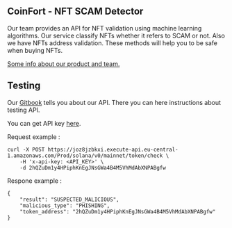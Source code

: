 ## CoinFort - NFT SCAM Detector
Our team provides an API for NFT validation using machine learning algorithms. Our service classify NFTs whether it refers to SCAM or not.
Also we have NFTs address validation. These methods will help you to be safe when buying NFTs.

[Some info about our product and team.](https://docs.google.com/presentation/d/1c37upNhv2XQjR1a2YZlRpqz48NyfdsdsUxV7KOokhbw)

## Testing

Our [Gitbook](https://coinfort.gitbook.io/coinfort/) tells you about our API. There you can here instructions about testing API.

You can get API key [here](https://k5b4tz7itoa.typeform.com/to/rhY1DMSm).

Request example :

```
curl -X POST https://joz8jzbkxi.execute-api.eu-central-1.amazonaws.com/Prod/solana/v0/mainnet/token/check \
    -H 'x-api-key: <API_KEY>' \
    -d 2hQZuDm1y4HPiphKnEgJNsGWa4B4M5VhMdAbXNPABgfw
```
Respone example :

```
{
    "result": "SUSPECTED_MALICIOUS", 
    "malicious_type": "PHISHING",
    "token_address": "2hQZuDm1y4HPiphKnEgJNsGWa4B4M5VhMdAbXNPABgfw"
}
```
